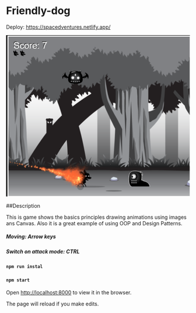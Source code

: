# Friendly-dog

Deploy: https://spacedventures.netlify.app/


![Canvas-game](./public/screen.png)

##Description

This is game shows the basics principles drawing animations using images ans Canvas.
Also it is a great example of using OOP and Design Patterns.

##### Moving: Arrow keys
##### Switch on attack mode: CTRL

#### `npm run instal`
#### `npm start`


Open [http://localhost:8000](http://localhost:3000) to view it in the browser.

The page will reload if you make edits.

